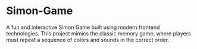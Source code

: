 # Simon-Game
A fun and interactive Simon Game built using modern frontend technologies. This project mimics the classic memory game, where players must repeat a sequence of colors and sounds in the correct order.
